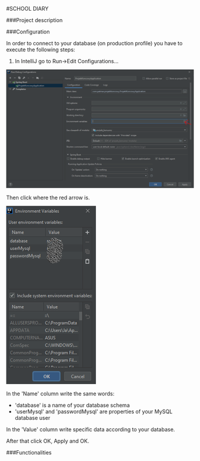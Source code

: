 #SCHOOL DIARY

###Project description

###Configuration

In order to connect to your database (on production profile) you have to execute the following steps:
1. In IntelliJ go to Run->Edit Configurations...

![](src/main/resources/imagesREADME/1.png)

Then click where the red arrow is.

![](src/main/resources/imagesREADME/2.png)

In the 'Name' column write the same words:
- 'database' is a name of your database schema
- 'userMysql' and 'passwordMysql' are properties of your MySQL database user

In the 'Value' column write specific data according to your database. 

After that click OK, Apply and OK.

###Functionalities

